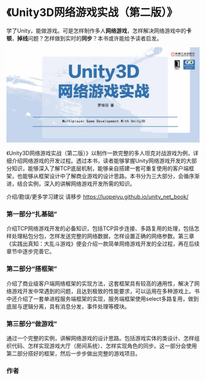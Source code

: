 # 《Unity3D网络游戏实战（第二版）》

学了Unity，能做游戏。可是怎样制作多人**网络游戏**，怎样解决网络游戏中的**卡顿**，**掉线**问题？怎样做到实时的**同步**？本书或许能给予读者启发。

![封面](docs/img/banner.jpg)

《Unity3D网络游戏实战（第二版）》以制作一款完整的多人坦克对战游戏为例，详细介绍网络游戏的开发过程。透过本书，读者能够掌握Unity网络游戏开发的大部分知识，能够深入了解TCP底层机制，能够亲自搭建一套可重复使用的客户端框架，也能够从框架设计中了解商业游戏的设计思路。本书分为三大部分，会循序渐进，结合实例，深入的讲解网络游戏开发所需的知识。

介绍/勘误/更多学习建议 请移步
https://luopeiyu.github.io/unity_net_book/

### 第一部分“扎基础”
介绍TCP网络游戏开发的必备知识，包括TCP异步连接、多路复用的处理，包括怎样处理粘包分包，怎样发送完整的网络数据，怎样设置正确的网络参数。第三章《实践出真知：大乱斗游戏》便会介绍一款简单网络游戏开发的全过程，再在后续章节中逐步完善它。

### 第二部分“搭框架”
介绍了商业级客户端网络框架的实现方法，这套框架具有较高的通用性，解决了网络游戏开发中常遇到的问题，且达到极致的性能要求，可以运用在多种游戏上。书中还介绍了一套单进程服务端框架的实现，服务端框架使用select多路复用，做到底层与逻辑分离，具有消息分发，事件处理等模块。

### 第三部分“做游戏”
通过一个完整的实例，讲解网络游戏的设计思路。包括游戏实体的类设计、怎样组织代码、怎样实现游戏大厅（房间系统）、怎样实现角色的同步。这一部分会使用第二部分搭好的框架，然后一步步做出完整的游戏项目。

### 作者


